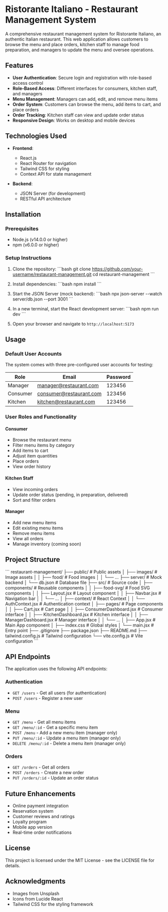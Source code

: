 # Ristorante Italiano - Restaurant Management System

A comprehensive restaurant management system for Ristorante Italiano, an authentic Italian restaurant. This web application allows customers to browse the menu and place orders, kitchen staff to manage food preparation, and managers to update the menu and oversee operations.

## Features

- **User Authentication**: Secure login and registration with role-based access control
- **Role-Based Access**: Different interfaces for consumers, kitchen staff, and managers
- **Menu Management**: Managers can add, edit, and remove menu items
- **Order System**: Customers can browse the menu, add items to cart, and place orders
- **Order Tracking**: Kitchen staff can view and update order status
- **Responsive Design**: Works on desktop and mobile devices

## Technologies Used

- **Frontend**:
  - React.js
  - React Router for navigation
  - Tailwind CSS for styling
  - Context API for state management

- **Backend**:
  - JSON Server (for development)
  - RESTful API architecture

## Installation

### Prerequisites

- Node.js (v14.0.0 or higher)
- npm (v6.0.0 or higher)

### Setup Instructions

1. Clone the repository:
   \`\`\`bash
   git clone https://github.com/your-username/restaurant-management.git
   cd restaurant-management
   \`\`\`

2. Install dependencies:
   \`\`\`bash
   npm install
   \`\`\`

3. Start the JSON Server (mock backend):
   \`\`\`bash
   npx json-server --watch server/db.json --port 3001
   \`\`\`

4. In a new terminal, start the React development server:
   \`\`\`bash
   npm run dev
   \`\`\`

5. Open your browser and navigate to `http://localhost:5173`

## Usage

### Default User Accounts

The system comes with three pre-configured user accounts for testing:

| Role | Email | Password |
|------|-------|----------|
| Manager | manager@restaurant.com | 123456 |
| Consumer | consumer@restaurant.com | 123456 |
| Kitchen | kitchen@restaurant.com | 123456 |

### User Roles and Functionality

#### Consumer
- Browse the restaurant menu
- Filter menu items by category
- Add items to cart
- Adjust item quantities
- Place orders
- View order history

#### Kitchen Staff
- View incoming orders
- Update order status (pending, in preparation, delivered)
- Sort and filter orders

#### Manager
- Add new menu items
- Edit existing menu items
- Remove menu items
- View all orders
- Manage inventory (coming soon)

## Project Structure

\`\`\`
restaurant-management/
├── public/                  # Public assets
│   ├── images/              # Image assets
│   │   ├── food/            # Food images
│   │   └── ...
├── server/                  # Mock backend
│   └── db.json              # Database file
├── src/                     # Source code
│   ├── components/          # Reusable components
│   │   ├── food-svg/        # Food SVG components
│   │   ├── Layout.jsx       # Layout component
│   │   ├── Navbar.jsx       # Navigation bar
│   │   └── ...
│   ├── context/             # React Context
│   │   └── AuthContext.jsx  # Authentication context
│   ├── pages/               # Page components
│   │   ├── Cart.jsx         # Cart page
│   │   ├── ConsumerDashboard.jsx  # Consumer interface
│   │   ├── KitchenDashboard.jsx   # Kitchen interface
│   │   ├── ManagerDashboard.jsx   # Manager interface
│   │   └── ...
│   ├── App.jsx              # Main App component
│   ├── index.css            # Global styles
│   └── main.jsx             # Entry point
├── .gitignore
├── package.json
├── README.md
├── tailwind.config.js       # Tailwind configuration
└── vite.config.js           # Vite configuration
\`\`\`

## API Endpoints

The application uses the following API endpoints:

### Authentication
- `GET /users` - Get all users (for authentication)
- `POST /users` - Register a new user

### Menu
- `GET /menu` - Get all menu items
- `GET /menu/:id` - Get a specific menu item
- `POST /menu` - Add a new menu item (manager only)
- `PUT /menu/:id` - Update a menu item (manager only)
- `DELETE /menu/:id` - Delete a menu item (manager only)

### Orders
- `GET /orders` - Get all orders
- `POST /orders` - Create a new order
- `PUT /orders/:id` - Update an order status

## Future Enhancements

- Online payment integration
- Reservation system
- Customer reviews and ratings
- Loyalty program
- Mobile app version
- Real-time order notifications

## License

This project is licensed under the MIT License - see the LICENSE file for details.

## Acknowledgments

- Images from Unsplash
- Icons from Lucide React
- Tailwind CSS for the styling framework
